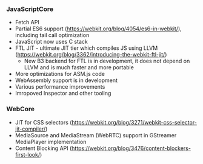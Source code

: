 ### JavaScriptCore

* Fetch API
* Partial ES6 support (https://webkit.org/blog/4054/es6-in-webkit/), including tail call optimization
* JavaScript now uses C stack
* FTL JIT - ultimate JIT tier which compiles JS using LLVM (https://webkit.org/blog/3362/introducing-the-webkit-ftl-jit/)
    * New B3 backend for FTL is in development, it does not depend on LLVM and is much faster and more portable
* More optimizations for ASM.js code
* WebAssembly support is in development
* Various performance improvements
* Imropoved Inspector and other tooling

### WebCore

* JIT for CSS selectors (https://webkit.org/blog/3271/webkit-css-selector-jit-compiler/)
* MediaSource and MediaStream (WebRTC) support in GStreamer MediaPlayer implementation
* Content Blocking API (https://webkit.org/blog/3476/content-blockers-first-look/)